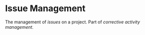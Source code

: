 # Issue Management


The management of *issues* on a project. Part of *corrective activity
management*.

